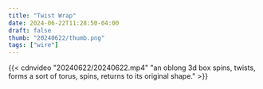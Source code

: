 ```yaml
---
title: "Twist Wrap"
date: 2024-06-22T11:28:50-04:00
draft: false
thumb: "20240622/thumb.png"
tags: ["wire"]
---
```


{{< cdnvideo "20240622/20240622.mp4" "an oblong 3d box spins, twists, forms a sort of torus, spins, returns to its original shape." >}}

